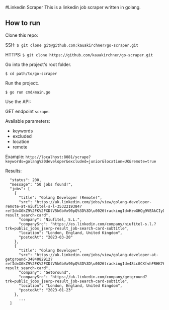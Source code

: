 #Linkedin Scraper
This is a linkedin job scraper written in golang.

## How to run
Clone this repo:

SSH:
```$ git clone git@github.com:kauakirchner/go-scraper.git```

HTTPS: ```$ git clone https://github.com/kauakirchner/go-scraper.git```

Go into the project's root folder.

```$ cd path/to/go-scraper```

Run the project:.

```$ go run cmd/main.go```

Use the API:

GET endpoint `scrape`:

Available parameters:
- keywords
- excluded
- location
- remote

Example:
```http://localhost:8081/scrape?keywords=golang%20developer&excluded=junior&location=UK&remote=true```

Results:
```
  "status": 200,
  "message": "50 jobs found!",
  "jobs": [
    {
      "title": "Golang Developer (Remote)",
      "src": "https://uk.linkedin.com/jobs/view/golang-developer-remote-at-niufitel-s-l-3532219384?refId=XGkZ9%2FK%2FXDlV5kGbVx90pQ%3D%3D\u0026trackingId=HzwGHQg9VEAkCIyD5EKf3w%3D%3D\u0026position=1\u0026pageNum=0\u0026trk=public_jobs_jserp-result_search-card",
      "company": "Niufitel, S.L.",
      "companySrc": "https://es.linkedin.com/company/niufitel-s.l.?trk=public_jobs_jserp-result_job-search-card-subtitle",
      "location": "London, England, United Kingdom",
      "postedAt": "2023-03-20"
    },
    {
      "title": "Golang Developer",
      "src": "https://uk.linkedin.com/jobs/view/golang-developer-at-getground-3484082912?refId=XGkZ9%2FK%2FXDlV5kGbVx90pQ%3D%3D\u0026trackingId=48LcGCXfvhFRHK76IEupNA%3D%3D\u0026position=2\u0026pageNum=0\u0026trk=public_jobs_jserp-result_search-card",
      "company": "GetGround",
      "companySrc": "https://uk.linkedin.com/company/getground?trk=public_jobs_jserp-result_job-search-card-subtitle",
      "location": "London, England, United Kingdom",
      "postedAt": "2023-01-23"
    },
      ...
  ]
```
